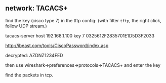 ## network: TACACS+

find the key (cisco type 7) in the tftp config: (with filter `tftp`, the right click, follow UDP stream.)

tacacs-server host 192.168.1.100 key 7 0325612F2835701E1D5D3F2033

http://ibeast.com/tools/CiscoPassword/index.asp

decrypted:
AZDNZ1234FED

then use wireshark->preferences->protocols->TACACS+ and enter the key

find the packets in tcp.
